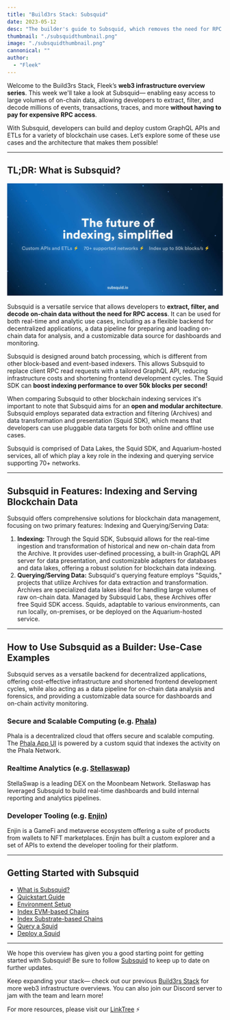 ```yaml
---
title: "Build3rs Stack: Subsquid"
date: 2023-05-12
desc: "The builder's guide to Subsquid, which removes the need for RPC access while extracting, filtering, and decoding large amounts of on-chain data"
thumbnail: "./subsquidthumbnail.png"
image: "./subsquidthumbnail.png"
cannonical: ""
author: 
  - "Fleek"
---
```


Welcome to the Build3rs Stack, Fleek’s **web3 infrastructure overview series**. This week we'll take a look at Subsquid—  enabling easy access to large volumes of on-chain data, allowing developers to extract, filter, and decode millions of events, transactions, traces, and more **without having to pay for expensive RPC access**.

With Subsquid, developers can build and deploy custom GraphQL APIs and ETLs for a variety of blockchain use cases. Let’s explore some of these use cases and the architecture that makes them possible!

---

## TL;DR: What is Subsquid?
![](./subsquid.jpg)

Subsquid is a versatile service that allows developers to **extract, filter, and decode on-chain data without the need for RPC access**. It can be used for both real-time and analytic use cases, including as a flexible backend for decentralized applications, a data pipeline for preparing and loading on-chain data for analysis, and a customizable data source for dashboards and monitoring.

Subsquid is designed around batch processing, which is different from other block-based and event-based indexers. This allows Subsquid to replace client RPC read requests with a tailored GraphQL API, reducing infrastructure costs and shortening frontend development cycles. The Squid SDK can **boost indexing performance to over 50k blocks per second!**

When comparing Subsquid to other blockchain indexing services it's important to note that Subsquid aims for an **open and modular architecture**. Subsquid employs separated data extraction and filtering (Archives) and data transformation and presentation (Squid SDK), which means that developers can use pluggable data targets for both online and offline use cases. 

Subsquid is comprised of Data Lakes, the Squid SDK, and Aquarium-hosted services, all of which play a key role in the indexing and querying service supporting 70+ networks. 

---

## Subsquid in Features: Indexing and Serving Blockchain Data

Subsquid offers comprehensive solutions for blockchain data management, focusing on two primary features: Indexing and Querying/Serving Data:

1.  **Indexing:** Through the Squid SDK, Subsquid allows for the real-time ingestion and transformation of historical and new on-chain data from the Archive. It provides user-defined processing, a built-in GraphQL API server for data presentation, and customizable adapters for databases and data lakes, offering a robust solution for blockchain data indexing.
2. **Querying/Serving Data:** Subsquid's querying feature employs "Squids," projects that utilize Archives for data extraction and transformation. Archives are specialized data lakes ideal for handling large volumes of raw on-chain data. Managed by Subsquid Labs, these Archives offer free Squid SDK access. Squids, adaptable to various environments, can run locally, on-premises, or be deployed on the Aquarium-hosted service.

---

## How to Use Subsquid as a Builder: Use-Case Examples

Subsquid serves as a versatile backend for decentralized applications, offering cost-effective infrastructure and shortened frontend development cycles, while also acting as a data pipeline for on-chain data analysis and forensics, and providing a customizable data source for dashboards and on-chain activity monitoring.

### Secure and Scalable Computing (e.g. [Phala](https://phala.network/))

Phala is a decentralized cloud that offers secure and scalable computing. The [Phala App UI](https://app.phala.network/) is powered by a custom squid that indexes the activity on the Phala Network.

### Realtime Analytics (e.g. [Stellaswap](https://stellaswap.com/))

StellaSwap is a leading DEX on the Moonbeam Network. Stellaswap has leveraged Subsquid to build real-time dashboards and build internal reporting and analytics pipelines.

### Developer Tooling (e.g. [Enjin](https://enjin.io/))

Enjin is a GameFi and metaverse ecosystem offering a suite of products from wallets to NFT marketplaces. Enjin has built a custom explorer and a set of APIs to extend the developer tooling for their platform.

---

## Getting Started with Subsquid

- [What is Subsquid?](https://docs.subsquid.io/)
- [Quickstart Guide](https://docs.subsquid.io/quickstart/)
- [Environment Setup](https://docs.subsquid.io/tutorials/development-environment-set-up/)
- [Index EVM-based Chains](https://docs.subsquid.io/evm-indexing/)
- [Index Substrate-based Chains](https://docs.subsquid.io/substrate-indexing/substrate-processor/)
- [Query a Squid](https://docs.subsquid.io/query-squid/)
- [Deploy a Squid](https://docs.subsquid.io/deploy-squid/quickstart/)

---

We hope this overview has given you a good starting point for getting started with Subsquid! Be sure to follow [Subsquid](https://twitter.com/subsquid) to keep up to date on further updates.

Keep expanding your stack— check out our previous [Build3rs Stack](https://blog.fleek.xyz/category/guides/) for more web3 infrastructure overviews. You can also join our Discord server to jam with the team and learn more!

For more resources, please visit our [LinkTree](https://linktr.ee/fleek) ⚡